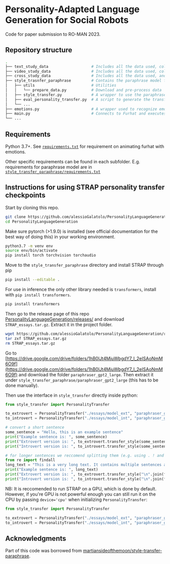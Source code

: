 # Personality-Adapted Language Generation for Social Robots

Code for paper submission to RO-MAN 2023.

## Repository structure
```bash
.
├── text_study_data                   # Includes all the data used, collected and analysis from the text-only study
├── video_study_data                  # Includes all the data used, collected and analysis from the video-based study
├── cross_study_data                  # Includes all the data used, and analysis done comparing the two studies
├── style_trasnfer_paraphrase         # Contains the paraphrase model for personality style transfer
│   ├── utils                         # Utilities
│   │   └── prepare_data.py           # Download and pre-process data
│   ├── style_transfer.py             # A wrapper to use the paraphrase model
│   ├── eval_personality_transfer.py  # A script to generate the transferred sentences
│   └── ...
├── emotions.py                       # A wrapper used to recognize emotions from text and express them on furhat
├── main.py                           # Connects to Furhat and executes the experiment
└── ...
```
## Requirements
Python 3.7+. See [`requirements.txt`](requirements.txt) for requirement on animating furhat with emotions.

Other specific requirements can be found in each subfolder. E.g. requirements for paraphrase model are in [`style_transfer_paraphrase/requirements.txt`](style_transfer_paraphrase/requirements.txt)

## Instructions for using STRAP personality transfer checkpoints
Start by cloning this repo.
```bash
git clone https://github.com/alessioGalatolo/PersonalityLanguageGeneration
cd PersonalityLanguageGeneration
```
Make sure pytorch (>1.9.0) is installed (see official documentation for the best way of doing this) in your working environment.
```bash
python3.7 -m venv env
source env/bin/activate
pip install torch torchvision torchaudio
```
Move to the `style_transfer_paraphrase` directory and install STRAP through pip
```bash
pip install --editable .
```
For use in inference the only other library needed is `transformers`, install with `pip install transformers`.
```bash
pip install transformers
```
Then go to the release page of this repo [PersonalityLanguageGeneration/releases/](https://github.com/alessioGalatolo/PersonalityLanguageGeneration/releases) and download `STRAP_essays.tar.gz`. Extract it in the project folder.
```bash
wget https://github.com/alessioGalatolo/PersonalityLanguageGeneration/releases/download/v1.0.0/STRAP_essays.tar.gz
tar zxf STRAP_essays.tar.gz
rm STRAP_essays.tar.gz
```
Go to [https://drive.google.com/drive/folders/1hB0lJt4MjuWbgdY7_I_2eISAoNmM6O9f](https://drive.google.com/drive/folders/1hB0lJt4MjuWbgdY7_I_2eISAoNmM6O9f) and download the folder `paraphraser_gpt2_large`. Then extract it under `style_transfer_paraphrase/paraphraser_gpt2_large` (this has to be done manually).

Then use the interface in `style_transfer` directly inside python:
```python
from style_transfer import PersonalityTransfer

to_extrovert = PersonalityTransfer("./essays/model_ext", "paraphraser_gpt2_large", top_p=0.6)
to_introvert = PersonalityTransfer("./essays/model_int", "paraphraser_gpt2_large", top_p=0.6)

# convert a short sentence
some_sentence = "Hello, this is an example sentence"
print("Example sentence is: ", some_sentence)
print("Extrovert version is: ", to_extrovert.transfer_style(some_sentence))
print("Introvert version is: ", to_introvert.transfer_style(some_sentence))

# for longer sentences we reccomend splitting them (e.g. using . ! and ?)
from re import findall
long_text = "This is a very long text. It contains multiple sentences and interesting facts! Did you know that all giant pandas in zoos around the world are on loan from China?"
print("Example sentence is: ", long_text)
print("Extrovert version is: ", to_extrovert.transfer_style("\n".join(findall(r'([^.?!]+[.?!])', long_text))))
print("Introvert version is: ", to_introvert.transfer_style("\n".join(findall(r'([^.?!]+[.?!])', long_text))))
```

NB: It is reccomended to run STRAP on a GPU, which is done by default. However, if you're GPU is not powerful enough you can still run it on the CPU by passing `device='cpu'` when initializing `PersonalityTransfer`:
```python
from style_transfer import PersonalityTransfer

to_extrovert = PersonalityTransfer("./essays/model_ext", "paraphraser_gpt2_large", top_p=0.6, device='cpu')
to_introvert = PersonalityTransfer("./essays/model_int", "paraphraser_gpt2_large", top_p=0.6, device='cpu')
```
## Acknowledgments
Part of this code was borrowed from [martiansideofthemoon/style-transfer-paraphrase](https://github.com/martiansideofthemoon/style-transfer-paraphrase).
